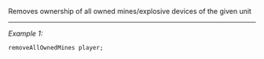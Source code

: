 Removes ownership of all owned mines/explosive devices of the given unit


---
*Example 1:*
```sqf
removeAllOwnedMines player;
```